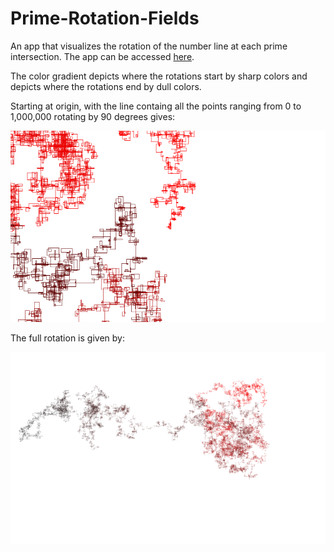 # Prime-Rotation-Fields

An app that visualizes the rotation of the number line at each prime intersection. The app can be accessed [here](https://alexandrelamarre.github.io/Prime-Rotation-Fields/).

The color gradient depicts where the rotations start by sharp colors and depicts where the rotations end by dull colors.

Starting at origin, with the line containg all the points ranging from 0 to 1,000,000 rotating by 90 degrees gives: 

![](https://github.com/alexandreLamarre/Prime-Rotation-Fields/blob/main/primes%20full.png)

The full rotation is given by:

![](https://github.com/alexandreLamarre/Prime-Rotation-Fields/blob/main/primes%20origin.png)

